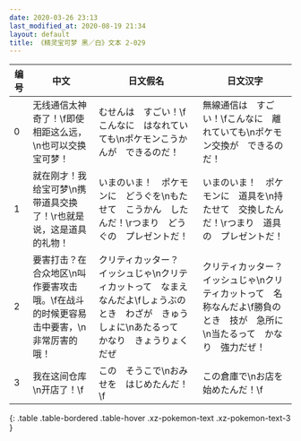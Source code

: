 ```yaml
---
date: 2020-03-26 23:13
last_modified_at: 2020-08-19 21:34
layout: default
title: 《精灵宝可梦 黑／白》文本 2-029
---
```

| 编号 | 中文 | 日文假名 | 日文汉字 |
| ---- | ---- | ---- | --- |
| 0 | 无线通信太神奇了！\f即使相距这么远，\n也可以交换宝可梦！ | むせんは　すごい！\fこんなに　はなれていても\nポケモンこうかんが　できるのだ！ | 無線通信は　すごい！\fこんなに　離れていても\nポケモン交換が　できるのだ！ |
| 1 | 就在刚才！我给宝可梦\n携带道具交换了！\r也就是说，这是道具的礼物！ | いまのいま！　ポケモンに　どうぐを\nもたせて　こうかん　したんだ！\rつまり　どうぐの　プレゼントだ！ | いまのいま！　ポケモンに　道具を\n持たせて　交換したんだ！\rつまり　道具の　プレゼントだ！ |
| 2 | 要害打击？在合众地区\n叫作要害攻击哦。\f在战斗的时候更容易击中要害，\n非常厉害的哦！ | クリティカッター？　イッシュじゃ\nクリティカットって　なまえ　なんだよ\fしょうぶのとき　わざが　きゅうしょに\nあたるって　かなり　きょうりょくだぜ | クリティカッター？　イッシュじゃ\nクリティカットって　名称なんだよ\f勝負のとき　技が　急所に\n当たるって　かなり　強力だぜ！ |
| 3 | 我在这间仓库\n开店了！\f | この　そうこで\nおみせを　はじめたんだ！\f | この倉庫で\nお店を　始めたんだ！\f |
{: .table .table-bordered .table-hover .xz-pokemon-text .xz-pokemon-text-3 }
